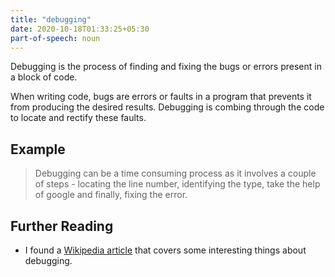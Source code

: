 ```yaml
---
title: "debugging"
date: 2020-10-18T01:33:25+05:30
part-of-speech: noun
---
```


Debugging is the process of finding and fixing the bugs or errors present in a block of code. 

When writing code, bugs are errors or faults in a program that prevents it from producing the desired results. Debugging is combing through the code to locate and rectify these faults.

## Example

> Debugging can be a time consuming process as it involves a couple of steps - locating the line number, identifying the type, take the help of google and finally, fixing the error.

## Further Reading
- I found a [Wikipedia article](https://en.wikipedia.org/wiki/Debugging) that covers some interesting things about debugging.